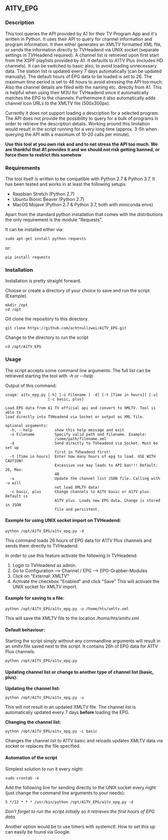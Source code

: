 ## A1TV_EPG

### Description
This tool queries the API provided by A1 for their TV Program App and it's written in Python. It uses their API to query for channel information and program information. It then either generates an XMLTV formatted XML file, or sends the information directly to TVHeadend via UNIX socket (separate settings in TVHeadend required). A channel list is retrieved upon first start from the XSPF playlists provided by A1. It defaults to A1TV Plus (includes HD channels). It can be switched to basic also, to avoid loading unnecessary data. The station list is updated every 7 days automatically (can be updated manually). The default hours of EPG data to be loaded is set to 26. The maximum time period is set to 48 hours to avoid stressing the API too much. Also the channel details are filled with the naming etc. directly from A1. This is helpful when using their M3U for TVHeadend since it automatically matches the EPG to the channels. Furthermore it also automatically adds channel icon URLs to the XMLTV file (500x300px).

Currently it does not support loading a description for a selected program. The API does not provide the possibility to query for a bulk of programs in order to retrieve the description details. Working around this limitation would result in the script running for a very long time (approx. 3-5h when querying the API with a maximum of 10-20 calls per minute).

**Use this tool at you own risk and and to net stress the API too much. We are thankful that A1 provides it and we should not risk getting banned, or force them to restrict this somehow**

### Requirements
The tool itself is written to be compatible with Python 2.7 & Python 3.7. It has been tested and works in at least the following setups:
- Raspbian Stretch (Python 2.7)
- Ubuntu Bionic Beaver (Python 2.7)
- MacOS Mojave (Python 2.7 & Python 3.7, both with miniconda envs)

Apart from the standard python installation that comes with the distributions the only requirement is the module "Requests".

It can be installed either via:
```
sudo apt-get install python-requests
```

or:
```
pip install requests
```

### Installation
Installation is pretty straight forward.

Choose or create a directory of your choice to save and run the script (Example).
```
mkdir /opt
cd /opt
```

Git clone the repository to this directory.
```
git clone https://github.com/achtnullzwei/A1TV_EPG.git
```

Change to the directory to run the script
```
cd /opt/A1TV_EPG
```

### Usage
The script accepts some command line arguments. The full list can be retrieved starting the tool with *-h* or *--help*

Output of this command:
```
usage: a1tv_epg.py [-h] [-o Filename | -d] [-t [Time in hours]] [-u]
                   [-c basic, plus]

Load EPG data from A1 TV official api and convert to XMLTV. Tool is able to
load directly into TVHeadend via Socket or output as XML file.

optional arguments:
  -h, --help          show this help message and exit
  -o Filename         Specify valid path and filename. Example:
                      /some/path/filename.xml
  -d                  Send directly to TVheadend via Socket. Must be set up
                      first in TVheadend first!
  -t [Time in hours]  Enter how many hours of epg to load. USE WITH CAUTION!
                      Excessive use may leads to API ban!!! Default: 26, Max:
                      48
  -u                  Update the channel list JSON file. Calling with -u will
                      not load XMLTV data!
  -c basic, plus      Change channels to A1TV basic or A1TV plus. Default is
                      A1TV plus. Loads new EPG data. Change is stored in JSON
                      file and persistent.
```

#### Eaxmple for using UNIX socket import on TVHeadend:
```
python /opt/A1TV_EPG/a1tv_epg.py -d
```
This command loads 26 hours of EPG data for A1TV Plus channels and sends them directly to TVHeadend.

In order to use this feature activate the following in TVHeadend:
1. Login to TVHeadend as admin.
2. Go to Configuration --> Channel / EPG --> EPG-Grabber-Modules
3. Click on "External: XMLTV"
4. Activate the checkbox "Enabled" and click "Save"
This will activate the UNIX socket for XMLTV import.

#### Example for saving to a file:
```
python /opt/A1TV_EPG/a1tv_epg.py -o /home/hts/xmltv.xml
```
This will save the XMLTV file to the location */home/hts/xmltv.xml*

#### Default behaviour:
Starting the script simply without any commandline arguments will result in an xmltv.file saved next to the script. It contains 26h of EPG data for A1TV Plus channels.
```
python /opt/A1TV_EPG/a1tv_epg.py
```

#### Updating channel list or change to another type of channel list (basic, plus):
**Updating the channel list:**
```
python /opt/A1TV_EPG/a1tv_epg.py -u
```
This will not result in an updated XMLTV file. The channel list is automatically updated every 7 days **before** loading the EPG.

**Changing the channel list:**
```
python /opt/A1TV_EPG/a1tv_epg.py -c basic
```
Changes the channel list to A1TV basic and reloads updates XMLTV data via socket or replaces the file specified.

#### Automation of the script
Simplest solution to run it every night:
```
sudo crontab -e
```
Add the following line for sending directly to the UNIX socket every night (just change the command line arguments to your needs):
```
5 */12 * * * /usr/bin/python /opt/A1TV_EPG/a1tv_epg.py -d
```
*Don't forget to run the script initially so it retrieves the first hours of EPG data.*

Another option would be to use timers with systemctl. How to set this up can easily be found via Google.
